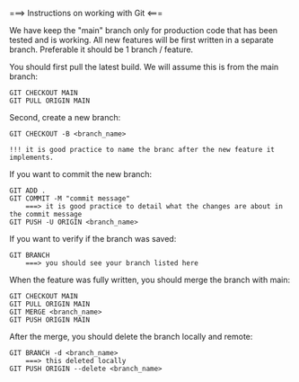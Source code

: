===> Instructions on working with Git <===

We have keep the "main" branch only for production code that has been tested and is working.
All new features will be first written in a separate branch. Preferable it should be 1 branch / feature.

You should first pull the latest build. We will assume this is from the main branch:

    GIT CHECKOUT MAIN
    GIT PULL ORIGIN MAIN

Second, create a new branch:
    
    GIT CHECKOUT -B <branch_name>

    !!! it is good practice to name the branc after the new feature it implements.

If you want to commit the new branch:

    GIT ADD .
    GIT COMMIT -M "commit message"
        ===> it is good practice to detail what the changes are about in the commit message
    GIT PUSH -U ORIGIN <branch_name>

If you want to verify if the branch was saved:

    GIT BRANCH
        ===> you should see your branch listed here
    
When the feature was fully written, you should merge the branch with main:

    GIT CHECKOUT MAIN
    GIT PULL ORIGIN MAIN
    GIT MERGE <branch_name>
    GIT PUSH ORIGIN MAIN

After the merge, you should delete the branch locally and remote:

    GIT BRANCH -d <branch_name>
        ===> this deleted locally
    GIT PUSH ORIGIN --delete <branch_name>

